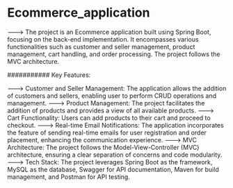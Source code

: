 # Ecommerce_application

--->  The project is an Ecommerce application built using Spring Boot, focusing on the back-end implementation. 
      It encompasses various functionalities such as customer and seller management, product management, cart 
      handling, and order processing. The project follows the MVC architecture.

########### Key Features:

---> Customer and Seller Management: The application allows the addition of customers and sellers, enabling user 
     to perform CRUD operations and management.
---> Product Management: The project facilitates the addition of products and provides a view of all available 
     products.
---> Cart Functionality: Users can add products to their cart and proceed to checkout.
---> Real-time Email Notifications: The application incorporates the feature of sending real-time emails for user 
     registration and order placement, enhancing the communication experience.
---> MVC Architecture: The project follows the Model-View-Controller (MVC) architecture, ensuring a clear separation
     of concerns and code modularity.
---> Tech Stack: The project leverages Spring Boot as the framework, MySQL as the database, Swagger for API 
     documentation, Maven for build management, and Postman for API testing.
